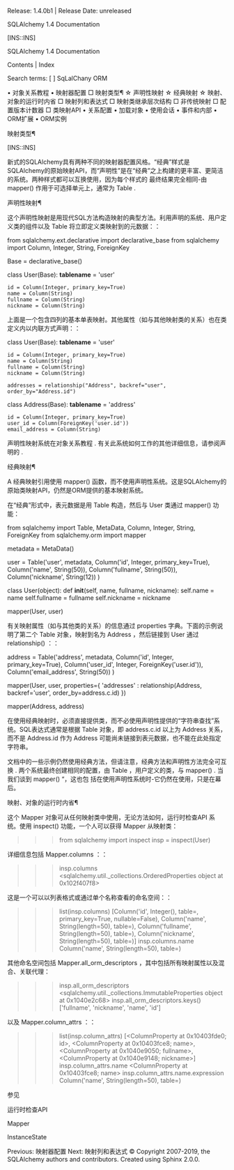 Release: 1.4.0b1 | Release Date: unreleased

SQLAlchemy 1.4 Documentation

[INS::INS]

SQLAlchemy 1.4 Documentation

Contents | Index

Search terms: [            ] 
SqLalChany ORM

  • 对象关系教程
  • 映射器配置
      □ 映射类型¶
          ☆ 声明性映射
          ☆ 经典映射
          ☆ 映射、对象的运行时内省
      □ 映射列和表达式
      □ 映射类继承层次结构
      □ 非传统映射
      □ 配置版本计数器
      □ 类映射API
  • 关系配置
  • 加载对象
  • 使用会话
  • 事件和内部
  • ORM扩展
  • ORM实例

映射类型¶

[INS::INS]

新式的SQLAlchemy具有两种不同的映射器配置风格。“经典”样式是SQLAlchemy的原始映射API，而“声明性”是在“经典”之上构建的更丰富、更简洁的系统。两种样式都可以互换使用，因为每个样式的
最终结果完全相同-由 mapper() 作用于可选择单元上，通常为 Table .

声明性映射¶

这个声明性映射是用现代SQL方法构造映射的典型方法。利用声明的系统、用户定义类的组件以及 Table 将立即定义类映射到的元数据：：

from sqlalchemy.ext.declarative import declarative_base
from sqlalchemy import Column, Integer, String, ForeignKey

Base = declarative_base()

class User(Base):
    __tablename__ = 'user'

    id = Column(Integer, primary_key=True)
    name = Column(String)
    fullname = Column(String)
    nickname = Column(String)

上面是一个包含四列的基本单表映射。其他属性（如与其他映射类的关系）也在类定义内以内联方式声明：：

class User(Base):
    __tablename__ = 'user'

    id = Column(Integer, primary_key=True)
    name = Column(String)
    fullname = Column(String)
    nickname = Column(String)

    addresses = relationship("Address", backref="user", order_by="Address.id")

class Address(Base):
    __tablename__ = 'address'

    id = Column(Integer, primary_key=True)
    user_id = Column(ForeignKey('user.id'))
    email_address = Column(String)

声明性映射系统在对象关系教程 . 有关此系统如何工作的其他详细信息，请参阅声明的 .

经典映射¶

A 经典映射引用使用 mapper() 函数，而不使用声明性系统。这是SQLAlchemy的原始类映射API，仍然是ORM提供的基本映射系统。

在“经典”形式中，表元数据是用 Table 构造，然后与 User 类通过 mapper() 功能：

from sqlalchemy import Table, MetaData, Column, Integer, String, ForeignKey
from sqlalchemy.orm import mapper

metadata = MetaData()

user = Table('user', metadata,
            Column('id', Integer, primary_key=True),
            Column('name', String(50)),
            Column('fullname', String(50)),
            Column('nickname', String(12))
        )

class User(object):
    def __init__(self, name, fullname, nickname):
        self.name = name
        self.fullname = fullname
        self.nickname = nickname

mapper(User, user)

有关映射属性（如与其他类的关系）的信息通过 properties 字典。下面的示例说明了第二个 Table 对象，映射到名为 Address ，然后链接到 User 通过 relationship() ：：

address = Table('address', metadata,
            Column('id', Integer, primary_key=True),
            Column('user_id', Integer, ForeignKey('user.id')),
            Column('email_address', String(50))
            )

mapper(User, user, properties={
    'addresses' : relationship(Address, backref='user', order_by=address.c.id)
})

mapper(Address, address)

在使用经典映射时，必须直接提供类，而不必使用声明性提供的“字符串查找”系统。SQL表达式通常是根据 Table 对象，即 address.c.id 以上为 Address 关系，而不是 Address.id 作为 Address
可能尚未链接到表元数据，也不能在此处指定字符串。

文档中的一些示例仍然使用经典方法，但请注意，经典方法和声明性方法完全可互换 . 两个系统最终创建相同的配置，由 Table ，用户定义的类，与 mapper() . 当我们谈到 mapper() “，这也包
括在使用声明性系统时-它仍然在使用，只是在幕后。

映射、对象的运行时内省¶

这个 Mapper 对象可从任何映射类中使用，无论方法如何，运行时检查API 系统。使用 inspect() 功能，一个人可以获得 Mapper 从映射类：

>>> from sqlalchemy import inspect
>>> insp = inspect(User)

详细信息包括 Mapper.columns ：：

>>> insp.columns
<sqlalchemy.util._collections.OrderedProperties object at 0x102f407f8>

这是一个可以以列表格式或通过单个名称查看的命名空间：：

>>> list(insp.columns)
[Column('id', Integer(), table=<user>, primary_key=True, nullable=False), Column('name', String(length=50), table=<user>), Column('fullname', String(length=50), table=<user>), Column('nickname', String(length=50), table=<user>)]
>>> insp.columns.name
Column('name', String(length=50), table=<user>)

其他命名空间包括 Mapper.all_orm_descriptors ，其中包括所有映射属性以及混合、关联代理：

>>> insp.all_orm_descriptors
<sqlalchemy.util._collections.ImmutableProperties object at 0x1040e2c68>
>>> insp.all_orm_descriptors.keys()
['fullname', 'nickname', 'name', 'id']

以及 Mapper.column_attrs ：：

>>> list(insp.column_attrs)
[<ColumnProperty at 0x10403fde0; id>, <ColumnProperty at 0x10403fce8; name>, <ColumnProperty at 0x1040e9050; fullname>, <ColumnProperty at 0x1040e9148; nickname>]
>>> insp.column_attrs.name
<ColumnProperty at 0x10403fce8; name>
>>> insp.column_attrs.name.expression
Column('name', String(length=50), table=<user>)

参见

运行时检查API

Mapper

InstanceState

Previous: 映射器配置 Next: 映射列和表达式
© Copyright 2007-2019, the SQLAlchemy authors and contributors. Created using Sphinx 2.0.0.
